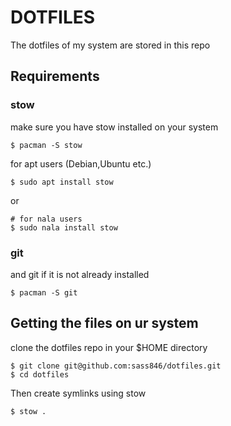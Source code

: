 # DOTFILES

The dotfiles of my system are stored in this repo

## Requirements

### stow

make sure you have stow installed on your system

```
$ pacman -S stow
```
for apt users (Debian,Ubuntu etc.)
```
$ sudo apt install stow
```
or 
```
# for nala users
$ sudo nala install stow
```

### git
and git if it is not already installed 

```
$ pacman -S git
```

## Getting the files on ur system

clone the dotfiles repo in your $HOME directory

```
$ git clone git@github.com:sass846/dotfiles.git
$ cd dotfiles
```

Then create symlinks using stow
```
$ stow .
```


